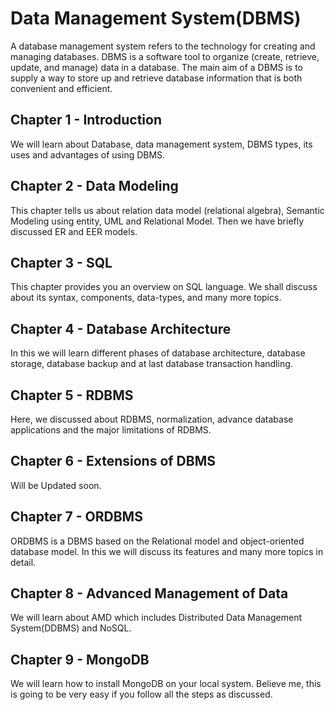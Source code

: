 # Data Management System(DBMS)

A database management system refers to the technology for creating and managing databases. DBMS is a software tool to organize (create, retrieve, update, and manage) data in a database. The main aim of a DBMS is to supply a way to store up and retrieve database information that is both convenient and efficient.

## Chapter 1 - Introduction

We will learn about Database, data management system, DBMS types, its uses and advantages of using DBMS.

## Chapter 2 - Data Modeling

This chapter tells us about relation data model (relational algebra), Semantic Modeling using entity, UML and Relational Model. Then we have briefly discussed ER and EER models. 

## Chapter 3 - SQL
This chapter provides you an overview on SQL language. We shall discuss about its syntax, components, data-types, and many more topics. 

## Chapter 4 - Database Architecture

In this we will learn different phases of database architecture, database storage, database backup and at last database transaction handling.

## Chapter 5 - RDBMS

Here, we discussed about RDBMS, normalization, advance database applications and the major limitations of RDBMS.

## Chapter 6 - Extensions of DBMS

Will be Updated soon.

## Chapter 7 - ORDBMS

ORDBMS is a DBMS based on the Relational model and object-oriented database model. In this we will discuss its features and many more topics in detail. 

## Chapter 8 - Advanced Management of Data

We will learn about AMD which includes Distributed Data Management System(DDBMS) and NoSQL. 

## Chapter 9 - MongoDB
We will learn how to install MongoDB on your local system. Believe me, this is going to be very easy if you follow all the steps as discussed.
